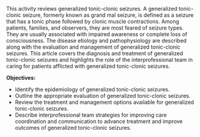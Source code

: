 This activity reviews generalized tonic-clonic seizures. A generalized tonic-clonic seizure, formerly known as grand mal seizure, is defined as a seizure that has a tonic phase followed by clonic muscle contractions. Among patients, families, and observers, they are most feared of seizure types. They are usually associated with impaired awareness or complete loss of consciousness. The disease etiology and pathophysiology are described along with the evaluation and management of generalized tonic-clonic seizures. This article covers the diagnosis and treatment of generalized tonic-clonic seizures and highlights the role of the interprofessional team in caring for patients afflicted with generalized tonic-clonic seizures.

**Objectives:**
- Identify the epidemiology of generalized tonic-clonic seizures.
- Outline the appropriate evaluation of generalized tonic-clonic seizures.
- Review the treatment and management options available for generalized tonic-clonic seizures.
- Describe interprofessional team strategies for improving care coordination and communication to advance treatment and improve outcomes of generalized tonic-clonic seizures.